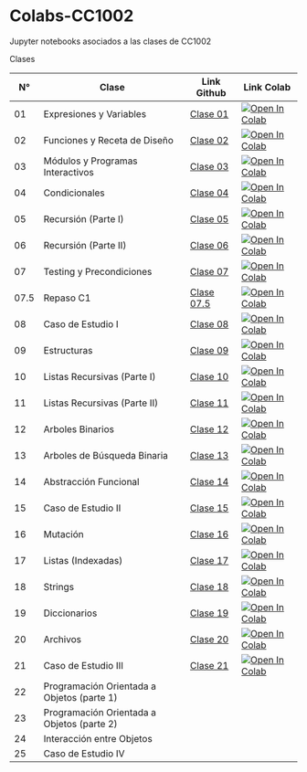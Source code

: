 # Colabs-CC1002
Jupyter notebooks asociados a las clases de CC1002


Clases

| N° | Clase                            | Link Github | Link Colab |
|----|----------------------------------|-------------|------------|
| 01 | Expresiones y Variables          | [Clase 01](/Clase_01_Expresiones_y_Variables/Clase01_Expresiones_y_Variables.ipynb)             | <a href="https://colab.research.google.com/github/valentitos/Colabs-CC1002/blob/main/Clase_01_Expresiones_y_Variables/Clase01_Expresiones_y_Variables.ipynb" target="_parent"><img src="https://colab.research.google.com/assets/colab-badge.svg" alt="Open In Colab"/></a>           |
| 02 | Funciones y Receta de Diseño     | [Clase 02](/Clase_02_Funciones/Clase02_Diseño_de_funciones.ipynb)            |   <a href="https://colab.research.google.com/github/valentitos/Colabs-CC1002/blob/main/Clase_02_Funciones/Clase02_Diseño_de_funciones.ipynb" target="_parent"><img src="https://colab.research.google.com/assets/colab-badge.svg" alt="Open In Colab"/></a>         |
| 03 | Módulos y Programas Interactivos | [Clase 03](/Clase_03_Modulos/Clase03_Modulos_y_Programas_Interactivos.ipynb)           |  <a href="https://colab.research.google.com/github/valentitos/Colabs-CC1002/blob/main/Clase_03_Modulos/Clase03_Modulos_y_Programas_Interactivos.ipynb" target="_parent"><img src="https://colab.research.google.com/assets/colab-badge.svg" alt="Open In Colab"/></a>          |
| 04 | Condicionales                    | [Clase 04](/Clase_04_Condicionales/Clase04_Condicionales.ipynb)            |  <a href="https://colab.research.google.com/github/valentitos/Colabs-CC1002/blob/main/Clase_04_Condicionales/Clase04_Condicionales.ipynb" target="_parent"><img src="https://colab.research.google.com/assets/colab-badge.svg" alt="Open In Colab"/></a>          |
| 05 | Recursión (Parte I)              | [Clase 05](/Clase_05_Recursion_parte1/Clase05_Recursion_parte1.ipynb)            | <a href="https://colab.research.google.com/github/valentitos/Colabs-CC1002/blob/main/Clase_05_Recursion_parte1/Clase05_Recursion_parte1.ipynb" target="_parent"><img src="https://colab.research.google.com/assets/colab-badge.svg" alt="Open In Colab"/></a>           |
| 06 | Recursión (Parte II)             | [Clase 06](/Clase_06_Recursion_parte2/Clase06_Recursion_2.ipynb)            | <a href="https://colab.research.google.com/github/valentitos/Colabs-CC1002/blob/main/Clase_06_Recursion_parte2/Clase06_Recursion_2.ipynb" target="_parent"><img src="https://colab.research.google.com/assets/colab-badge.svg" alt="Open In Colab"/></a>           |
| 07 | Testing y Precondiciones         | [Clase 07](/Clase_07_Testing/Clase07_Testing.ipynb)            | <a href="https://colab.research.google.com/github/valentitos/Colabs-CC1002/blob/main/Clase_07_Testing/Clase07_Testing.ipynb" target="_parent"><img src="https://colab.research.google.com/assets/colab-badge.svg" alt="Open In Colab"/></a>           |
| 07.5 | Repaso C1       | [Clase 07.5](/Clase_07_5_RepasoC1/Clase07_5_RepasoC1.ipynb)            | <a href="https://colab.research.google.com/github/valentitos/Colabs-CC1002/blob/main/Clase_07_5_RepasoC1/Clase07_5_RepasoC1.ipynb" target="_parent"><img src="https://colab.research.google.com/assets/colab-badge.svg" alt="Open In Colab"/></a>           |
| 08 | Caso de Estudio I                | [Clase 08](/Clase_08_CasoEstudio_I/Clase08_Caso_Estudio_I.ipynb)            |  <a href="https://colab.research.google.com/github/valentitos/Colabs-CC1002/blob/main/Clase_08_CasoEstudio_I/Clase08_Caso_Estudio_I.ipynb" target="_parent"><img src="https://colab.research.google.com/assets/colab-badge.svg" alt="Open In Colab"/></a>          |
| 09 | Estructuras                      | [Clase 09](/Clase_09_Estructuras/Clase09_Estructuras.ipynb)            | <a href="https://colab.research.google.com/github/valentitos/Colabs-CC1002/blob/main/Clase_09_Estructuras/Clase09_Estructuras.ipynb" target="_parent"><img src="https://colab.research.google.com/assets/colab-badge.svg" alt="Open In Colab"/></a>           |
| 10 | Listas Recursivas (Parte I)      | [Clase 10](/Clase_10_Listas_Recursivas/Clase10_Listas_recursivas.ipynb)            | <a href="https://colab.research.google.com/github/valentitos/Colabs-CC1002/blob/main/Clase_10_Listas_Recursivas/Clase10_Listas_recursivas.ipynb" target="_parent"><img src="https://colab.research.google.com/assets/colab-badge.svg" alt="Open In Colab"/></a>           |
| 11 | Listas Recursivas (Parte II)     | [Clase 11](/Clase_11_Listas_Recursivas_parte2/Clase11_Listas_recursivas_parte2.ipynb)            | <a href="https://colab.research.google.com/github/valentitos/Colabs-CC1002/blob/main/Clase_11_Listas_Recursivas_parte2/Clase11_Listas_recursivas_parte2.ipynb" target="_parent"><img src="https://colab.research.google.com/assets/colab-badge.svg" alt="Open In Colab"/></a>           |
| 12 | Arboles Binarios                 | [Clase 12](/Clase_12_Arboles_Binarios/Clase12_Arboles_Binarios.ipynb)            | <a href="https://colab.research.google.com/github/valentitos/Colabs-CC1002/blob/main/Clase_12_Arboles_Binarios/Clase12_Arboles_Binarios.ipynb" target="_parent"><img src="https://colab.research.google.com/assets/colab-badge.svg" alt="Open In Colab"/></a>           |
| 13 | Arboles de Búsqueda Binaria      | [Clase 13](/Clase_13_Arboles_Busqueda_Binaria/Clase13_Arboles_Busqueda_Binaria.ipynb)            | <a href="https://colab.research.google.com/github/valentitos/Colabs-CC1002/blob/main/Clase_13_Arboles_Busqueda_Binaria/Clase13_Arboles_Busqueda_Binaria.ipynb" target="_parent"><img src="https://colab.research.google.com/assets/colab-badge.svg" alt="Open In Colab"/></a>            |
| 14 | Abstracción Funcional            | [Clase 14](/Clase_14_Abstraccion_Funcional/Clase14_Abstraccion_Funcional.ipynb)         | <a href="https://colab.research.google.com/github/valentitos/Colabs-CC1002/blob/main/Clase_14_Abstraccion_Funcional/Clase14_Abstraccion_Funcional.ipynb" target="_parent"><img src="https://colab.research.google.com/assets/colab-badge.svg" alt="Open In Colab"/></a>           |
| 15 | Caso de Estudio II               | [Clase 15](/Clase_15_CasoEstudio_II/Clase15_Caso_Estudio_II.ipynb)            |  <a href="https://colab.research.google.com/github/valentitos/Colabs-CC1002/blob/main/Clase_15_CasoEstudio_II/Clase15_Caso_Estudio_II.ipynb" target="_parent"><img src="https://colab.research.google.com/assets/colab-badge.svg" alt="Open In Colab"/></a>          |
| 16 | Mutación                         | [Clase 16](/Clase_16_Mutacion/Clase16_Mutacion.ipynb)            | <a href="https://colab.research.google.com/github/valentitos/Colabs-CC1002/blob/main/Clase_16_Mutacion/Clase16_Mutacion.ipynb" target="_parent"><img src="https://colab.research.google.com/assets/colab-badge.svg" alt="Open In Colab"/></a>           |
| 17 | Listas (Indexadas)               | [Clase 17](/Clase_17_Listas_Indexadas_y_Ciclos/Clase17_Listas_Indexadas_y_Ciclos.ipynb)          |  <a href="https://colab.research.google.com/github/valentitos/Colabs-CC1002/blob/main/Clase_17_Listas_Indexadas_y_Ciclos/Clase17_Listas_Indexadas_y_Ciclos.ipynb" target="_parent"><img src="https://colab.research.google.com/assets/colab-badge.svg" alt="Open In Colab"/></a>          |
| 18 | Strings                          | [Clase 18](/Clase_18_Strings/Clase18_Strings.ipynb)           | <a href="https://colab.research.google.com/github/valentitos/Colabs-CC1002/blob/main/Clase_18_Strings/Clase18_Strings.ipynb" target="_parent"><img src="https://colab.research.google.com/assets/colab-badge.svg" alt="Open In Colab"/></a>           |
| 19 | Diccionarios                     | [Clase 19](/Clase_19_Diccionarios/Clase19_Diccionarios.ipynb)           | <a href="https://colab.research.google.com/github/valentitos/Colabs-CC1002/blob/main/Clase_19_Diccionarios/Clase19_Diccionarios.ipynb" target="_parent"><img src="https://colab.research.google.com/assets/colab-badge.svg" alt="Open In Colab"/></a>           |
| 20 | Archivos                         | [Clase 20](/Clase_20_Archivos/Clase20_Archivos.ipynb)           | <a href="https://colab.research.google.com/github/valentitos/Colabs-CC1002/blob/main/Clase_20_Archivos/Clase20_Archivos.ipynb" target="_parent"><img src="https://colab.research.google.com/assets/colab-badge.svg" alt="Open In Colab"/></a>           |
| 21 | Caso de Estudio III              | [Clase 21](/Clase_21_CasoEstudio_III/Clase21_Caso_Estudio_III.ipynb)          | <a href="https://colab.research.google.com/github/valentitos/Colabs-CC1002/blob/main/Clase_21_CasoEstudio_III/Clase21_Caso_Estudio_III.ipynb" target="_parent"><img src="https://colab.research.google.com/assets/colab-badge.svg" alt="Open In Colab"/></a>           |
| 22 | Programación Orientada a Objetos (parte 1) |          |            |
| 23 | Programación Orientada a Objetos (parte 2) |          |            |
| 24 | Interacción entre Objetos |          |            |
| 25 | Caso de Estudio IV |          |            |